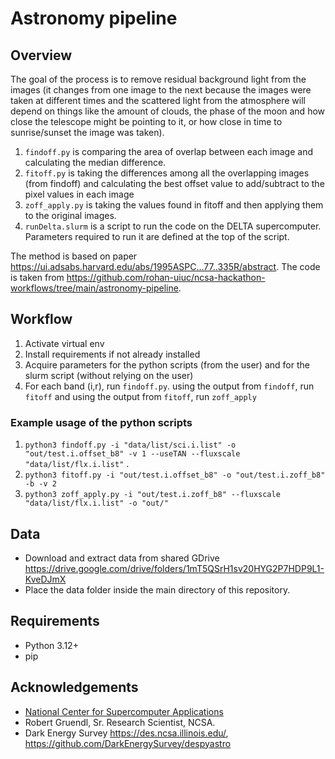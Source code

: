 # Astronomy pipeline

## Overview
The goal of the process is to remove residual background light from the images (it changes from one image to the next because the images were taken at different times and the scattered light from the atmosphere will depend on things like the amount of clouds, the phase of the moon and how close the telescope might be pointing to it, or how close in time to sunrise/sunset the image was taken).

1. `findoff.py` is comparing the area of overlap between each image and calculating the median difference.
2. `fitoff.py` is taking the differences among all the overlapping images (from findoff) and calculating the best offset value to add/subtract to the pixel values in each image
3. `zoff_apply.py` is taking the values found in fitoff and then applying them to the original images.
4. `runDelta.slurm` is a script to run the code on the DELTA supercomputer. Parameters required to run it are defined at the top of the script.

The method is based on paper https://ui.adsabs.harvard.edu/abs/1995ASPC...77..335R/abstract.
The code is taken from https://github.com/rohan-uiuc/ncsa-hackathon-workflows/tree/main/astronomy-pipeline.

## Workflow
1. Activate virtual env
2. Install requirements if not already installed
3. Acquire parameters for the python scripts (from the user) and for the slurm script (without relying on the user)
3. For each band (i,r), run `findoff.py`. using the output from `findoff`, run `fitoff` and using the output from `fitoff`, run `zoff_apply` 

### Example usage of the python scripts
1. `python3 findoff.py -i "data/list/sci.i.list" -o "out/test.i.offset_b8" -v 1 --useTAN --fluxscale "data/list/flx.i.list"` .  
2. `python3 fitoff.py -i "out/test.i.offset_b8" -o "out/test.i.zoff_b8" -b -v 2`
3. `python3 zoff_apply.py -i "out/test.i.zoff_b8" --fluxscale "data/list/flx.i.list" -o "out/"`

## Data
- Download and extract data from shared GDrive https://drive.google.com/drive/folders/1mT5QSrH1sv20HYG2P7HDP9L1-KveDJmX
- Place the data folder inside the main directory of this repository.

## Requirements
- Python 3.12+
- pip

## Acknowledgements
- [National Center for Supercomputer Applications](https://www.ncsa.illinois.edu/)
- Robert Gruendl, Sr. Research Scientist, NCSA.
- Dark Energy Survey https://des.ncsa.illinois.edu/, https://github.com/DarkEnergySurvey/despyastro
